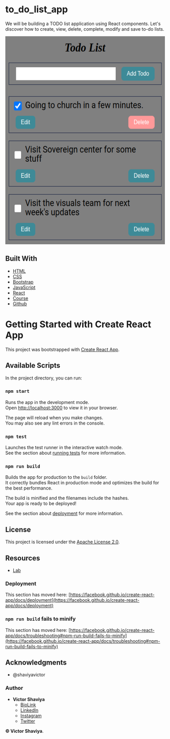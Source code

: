 # to_do_list_app
We will be building a TODO list application using React components. Let's discover how to create, view, delete, complete, modify and save to-do lists.
          
<img src="https://github.com/ShaviyaVictor/to_do_list_app/blob/main/resources/Screenshot%20from%202023-01-29%2008-37-42.png?raw=true" width="500" height="650" alt="react_to_do_list_app">             

## Built With

* [HTML](https://developer.mozilla.org/en-US/docs/Web/HTML)        
* [CSS](https://developer.mozilla.org/en-US/docs/Web/css)             
* [Bootstrap](https://getbootstrap.com/docs/5.2/getting-started/introduction/)         
* [JavaScript](https://developer.mozilla.org/en-US/docs/Web/JavaScript)              
* [React](https://reactjs.org/docs/getting-started.html)         
* [Course](https://www.udemy.com/course/end-to-end-react-with-prisma-2/)         
* [Github](https://github.com/ShaviyaVictor/shaviya)

# Getting Started with Create React App

This project was bootstrapped with [Create React App](https://github.com/facebook/create-react-app).

## Available Scripts

In the project directory, you can run:

### `npm start`

Runs the app in the development mode.\
Open [http://localhost:3000](http://localhost:3000) to view it in your browser.

The page will reload when you make changes.\
You may also see any lint errors in the console.

### `npm test`

Launches the test runner in the interactive watch mode.\
See the section about [running tests](https://facebook.github.io/create-react-app/docs/running-tests) for more information.

### `npm run build`

Builds the app for production to the `build` folder.\
It correctly bundles React in production mode and optimizes the build for the best performance.

The build is minified and the filenames include the hashes.\
Your app is ready to be deployed!

See the section about [deployment](https://facebook.github.io/create-react-app/docs/deployment) for more information.

## License

This project is licensed under the [Apache License 2.0](https://github.com/ShaviyaVictor/custom_setup_template/blob/main/LICENSE).           

## Resources
- [Lab](https://cf-courses-data.s3.us.cloud-object-storage.appdomain.cloud/IBM-CD0210EN-SkillsNetwork/labs/ToDo_List_React_Application/Hands-on_lab_-_React_todo_list_application.md.html)          

### Deployment

This section has moved here: [https://facebook.github.io/create-react-app/docs/deployment](https://facebook.github.io/create-react-app/docs/deployment)

### `npm run build` fails to minify

This section has moved here: [https://facebook.github.io/create-react-app/docs/troubleshooting#npm-run-build-fails-to-minify](https://facebook.github.io/create-react-app/docs/troubleshooting#npm-run-build-fails-to-minify)

## Acknowledgments

* @shaviyavictor

### Author

* **Victor Shaviya**        
  - [BioLink](https://bio.link/shaviya)       
  - [LinkedIn](https://www.linkedin.com/in/ShaviyaVictor/)          
  - [Instagram](https://www.instagram.com/shaviyavictor/)        
  - [Twitter](https://twitter.com/ShaviyaVictor)        
  
  
**© Victor Shaviya**.